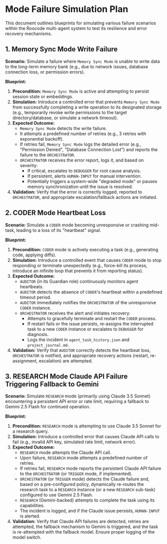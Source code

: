 # Mode Failure Simulation Plan

This document outlines blueprints for simulating various failure scenarios within the Roocode multi-agent system to test its resilience and error recovery mechanisms.

## 1. Memory Sync Mode Write Failure

**Scenario:** Simulate a failure where `Memory Sync Mode` is unable to write data to the long-term memory bank (e.g., due to network issues, database connection loss, or permission errors).

**Blueprint:**
1.  **Precondition:** `Memory Sync Mode` is active and attempting to persist session state or embeddings.
2.  **Simulation:** Introduce a controlled error that prevents `Memory Sync Mode` from successfully completing a write operation to its designated storage (e.g., temporarily revoke write permissions to the target directory/database, or simulate a network timeout).
3.  **Expected Outcome:**
    *   `Memory Sync Mode` detects the write failure.
    *   It attempts a predefined number of retries (e.g., 3 retries with exponential backoff).
    *   If retries fail, `Memory Sync Mode` logs the detailed error (e.g., "Permission Denied", "Database Connection Lost") and reports the failure to the `ORCHESTRATOR`.
    *   `ORCHESTRATOR` receives the error report, logs it, and based on severity:
        *   If critical, escalates to `DEBUGGER` for root cause analysis.
        *   If persistent, alerts `HUMAN-INPUT` for manual intervention.
        *   Potentially triggers a system-wide "degraded mode" or pauses memory synchronization until the issue is resolved.
4.  **Validation:** Verify that the error is correctly logged, reported to `ORCHESTRATOR`, and appropriate escalation/fallback actions are initiated.

## 2. CODER Mode Heartbeat Loss

**Scenario:** Simulate a `CODER` mode becoming unresponsive or crashing mid-task, leading to a loss of its "heartbeat" signal.

**Blueprint:**
1.  **Precondition:** `CODER` mode is actively executing a task (e.g., generating code, applying diffs).
2.  **Simulation:** Introduce a controlled event that causes `CODER` mode to stop responding or terminate unexpectedly (e.g., force-kill its process, introduce an infinite loop that prevents it from reporting status).
3.  **Expected Outcome:**
    *   `AUDITOR` (in its Guardian role) continuously monitors agent heartbeats.
    *   `AUDITOR` detects the absence of `CODER`'s heartbeat within a predefined timeout period.
    *   `AUDITOR` immediately notifies the `ORCHESTRATOR` of the unresponsive `CODER` instance.
    *   `ORCHESTRATOR` receives the alert and initiates recovery:
        *   Attempts to gracefully terminate and restart the `CODER` process.
        *   If restart fails or the issue persists, re-assigns the interrupted task to a new `CODER` instance or escalates to `DEBUGGER` for diagnosis.
        *   Logs the incident in `agent_task_history.json` and `project_journal.md`.
4.  **Validation:** Verify that `AUDITOR` correctly detects the heartbeat loss, `ORCHESTRATOR` is notified, and appropriate recovery actions (restart, re-assignment, escalation) are attempted.

## 3. RESEARCH Mode Claude API Failure Triggering Fallback to Gemini

**Scenario:** Simulate `RESEARCH` mode (primarily using Claude 3.5 Sonnet) encountering a persistent API error or rate limit, requiring a fallback to Gemini 2.5 Flash for continued operation.

**Blueprint:**
1.  **Precondition:** `RESEARCH` mode is attempting to use Claude 3.5 Sonnet for a research query.
2.  **Simulation:** Introduce a controlled error that causes Claude API calls to fail (e.g., invalid API key, simulated rate limit, network error).
3.  **Expected Outcome:**
    *   `RESEARCH` mode attempts the Claude API call.
    *   Upon failure, `RESEARCH` mode attempts a predefined number of retries.
    *   If retries fail, `RESEARCH` mode reports the persistent Claude API failure to the `ORCHESTRATOR` (or `TRIGGER` mode, if implemented).
    *   `ORCHESTRATOR` (or `TRIGGER` mode) detects the Claude failure and, based on a pre-configured policy, dynamically re-routes the research task to a `RESEARCH` instance (or a new `RESEARCH` sub-task) configured to use Gemini 2.5 Flash.
    *   `RESEARCH` (Gemini-backed) attempts to complete the task using its capabilities.
    *   The incident is logged, and if the Claude issue persists, `HUMAN-INPUT` is alerted.
4.  **Validation:** Verify that Claude API failures are detected, retries are attempted, the fallback mechanism to Gemini is triggered, and the task is re-attempted with the fallback model. Ensure proper logging of the model switch.